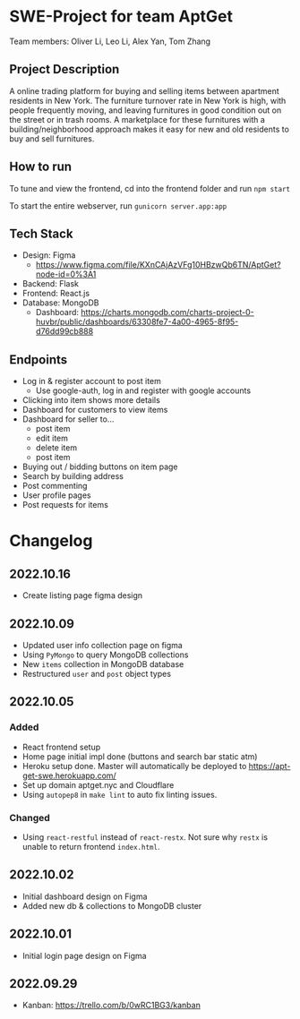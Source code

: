 # SWE-Project for team AptGet
Team members: Oliver Li, Leo Li, Alex Yan, Tom Zhang

## Project Description
A online trading platform for buying and selling items between apartment residents in New York. The furniture turnover rate in New York is high, with people frequently moving, and leaving furnitures in good condition out on the street or in trash rooms. A marketplace for these furnitures with a building/neighborhood approach makes it easy for new and old residents to buy and sell furnitures.

## How to run
To tune and view the frontend, cd into the frontend folder and run `npm start`

To start the entire webserver, run `gunicorn server.app:app`

## Tech Stack
- Design: Figma
   - https://www.figma.com/file/KXnCAjAzVFg10HBzwQb6TN/AptGet?node-id=0%3A1
- Backend: Flask
- Frontend: React.js
- Database: MongoDB
   - Dashboard: https://charts.mongodb.com/charts-project-0-huvbr/public/dashboards/63308fe7-4a00-4965-8f95-d76dd99cb888

## Endpoints
- Log in & register account to post item
   - Use google-auth, log in and register with google accounts
- Clicking into item shows more details
- Dashboard for customers to view items
- Dashboard for seller to...
   - post item
   - edit item
   - delete item
   - post item
- Buying out / bidding buttons on item page
- Search by building address
- Post commenting
- User profile pages
- Post requests for items

# Changelog
## 2022.10.16
- Create listing page figma design
## 2022.10.09
- Updated user info collection page on figma
- Using `PyMongo` to query MongoDB collections
- New `items` collection in MongoDB database
- Restructured `user` and `post` object types
## 2022.10.05
### Added
- React frontend setup
- Home page initial impl done (buttons and search bar static atm)
- Heroku setup done. Master will automatically be deployed to https://apt-get-swe.herokuapp.com/
- Set up domain aptget.nyc and Cloudflare
- Using `autopep8` in `make lint` to auto fix linting issues.
### Changed
- Using `react-restful` instead of `react-restx`. Not sure why `restx` is unable to return frontend `index.html`.

## 2022.10.02
- Initial dashboard design on Figma
- Added new db & collections to MongoDB cluster

## 2022.10.01
- Initial login page design on Figma

## 2022.09.29
- Kanban: https://trello.com/b/0wRC1BG3/kanban
